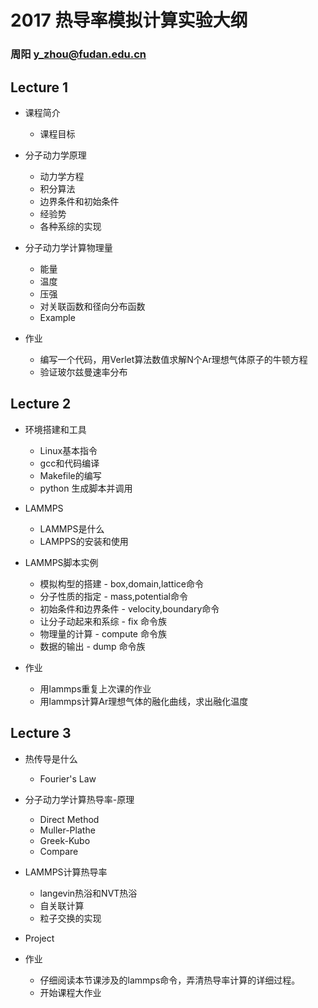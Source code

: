 # 2017 热导率模拟计算实验大纲

### 周阳 y_zhou@fudan.edu.cn

## Lecture 1

- 课程简介
    - 课程目标

- 分子动力学原理
    - 动力学方程
    - 积分算法
    - 边界条件和初始条件
    - 经验势
    - 各种系综的实现

- 分子动力学计算物理量
    - 能量
    - 温度
    - 压强
    - 对关联函数和径向分布函数
    - Example

- 作业
    - 编写一个代码，用Verlet算法数值求解N个Ar理想气体原子的牛顿方程
    - 验证玻尔兹曼速率分布
    
## Lecture 2

- 环境搭建和工具
    - Linux基本指令
    - gcc和代码编译
    - Makefile的编写
    - python 生成脚本并调用

- LAMMPS
    - LAMMPS是什么
    - LAMPPS的安装和使用

- LAMMPS脚本实例
    - 模拟构型的搭建 - box,domain,lattice命令
    - 分子性质的指定 - mass,potential命令
    - 初始条件和边界条件 - velocity,boundary命令
    - 让分子动起来和系综 - fix 命令族
    - 物理量的计算 - compute 命令族
    - 数据的输出 - dump 命令族

- 作业
    - 用lammps重复上次课的作业
    - 用lammps计算Ar理想气体的融化曲线，求出融化温度

## Lecture 3

- 热传导是什么
    - Fourier's Law

- 分子动力学计算热导率-原理
    - Direct Method
    - Muller-Plathe
    - Greek-Kubo
    - Compare

- LAMMPS计算热导率
    - langevin热浴和NVT热浴
    - 自关联计算
    - 粒子交换的实现

- Project 
    

- 作业 
    - 仔细阅读本节课涉及的lammps命令，弄清热导率计算的详细过程。
    - 开始课程大作业

  